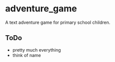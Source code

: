 # adventure_game
A text adventure game for primary school children.

## ToDo
- pretty much everything
- think of name

